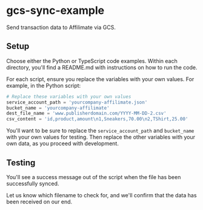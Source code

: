 # gcs-sync-example
Send transaction data to Affilimate via GCS.

## Setup
Choose either the Python or TypeScript code examples. Within each directory, you'll find a
README.md with instructions on how to run the code.

For each script, ensure you replace the variables with your own values. For example, in
the Python script:

```python
# Replace these variables with your own values
service_account_path = 'yourcompany-affilimate.json'
bucket_name = 'yourcompany-affilimate'
dest_file_name = 'www.publisherdomain.com/YYYY-MM-DD-2.csv'
csv_content = 'id,product,amount\n1,Sneakers,70.00\n2,TShirt,25.00'
```

You'll want to be sure to replace the `service_account_path` and `bucket_name` with your own
values for testing. Then replace the other variables with your own data, as you proceed with development.

## Testing
You'll see a success message out of the script when the file has been successfully synced.

Let us know which filename to check for, and we'll confirm that the data has been received on our end.
